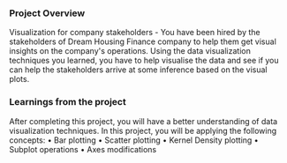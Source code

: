 ### Project Overview

 Visualization for company stakeholders - You have been hired by the stakeholders of Dream Housing Finance company to help them get visual insights on the company's operations. Using the data visualization techniques you learned, you have to help visualise the data and see if you can help the stakeholders arrive at some inference based on the visual plots.


### Learnings from the project

 After completing this project, you will have a better understanding of data visualization techniques. In this project, you will be applying the following concepts:
•	Bar plotting
•	Scatter plotting
•	Kernel Density plotting
•	Subplot operations
•	Axes modifications



